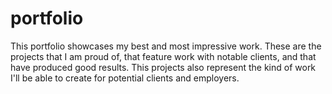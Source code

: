 # portfolio
This portfolio showcases my best and most impressive work. These are the projects that I am proud of, that feature work with notable clients, and that have produced good results. This projects also represent the kind of work I'll be able to create for potential clients and employers.
